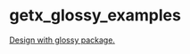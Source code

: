 # getx_glossy_examples

[Design with glossy package.
](https://medium.com/easy-flutter/flutter-make-stunning-glassmorphic-designs-with-glossy-ad1fb11e24b6)

